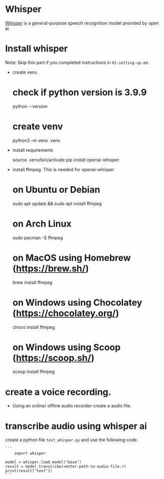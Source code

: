 # Whisper

[Whisper](https://github.com/openai/whisper) is a general-purpose speech recognition model provided by open ai.


# Install whisper

Note: Skip this part if you completed instructions in `01-setting-up.md`.

* create venv.
    
    # check if python version is 3.9.9
    python --version 
    # create venv
    python3 -m venv .venv

* install requirements

    source .venv/bin/activate
    pip install openai-whisper

* install ffmpeg. This is needed for openai-whisper

    # on Ubuntu or Debian
    sudo apt update && sudo apt install ffmpeg

    # on Arch Linux
    sudo pacman -S ffmpeg

    # on MacOS using Homebrew (https://brew.sh/)
    brew install ffmpeg

    # on Windows using Chocolatey (https://chocolatey.org/)
    choco install ffmpeg

    # on Windows using Scoop (https://scoop.sh/)
    scoop install ffmpeg

# create a voice recording.

* Using an online/ offline audio recorder create a audio file. 


# transcribe audio using whisper ai

create a python file `test_whisper.py` and use the following code.

    ```
        import whisper

    model = whisper.load_model("base")
    result = model.transcribe(<enter-path-to-audio-file.>)
    print(result["text"])
    ``` 
